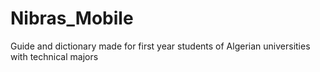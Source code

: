 # Nibras_Mobile
Guide and dictionary made for first year students of Algerian universities with technical majors
